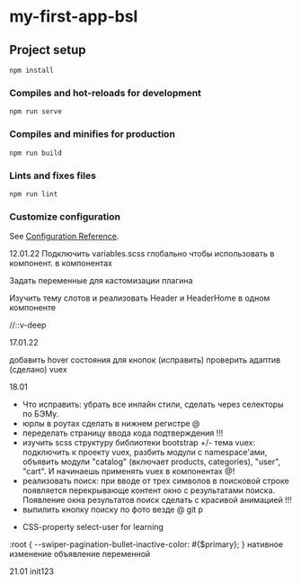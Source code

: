 # my-first-app-bsl

## Project setup
```
npm install
```

### Compiles and hot-reloads for development
```
npm run serve
```

### Compiles and minifies for production
```
npm run build
```

### Lints and fixes files
```
npm run lint
```

### Customize configuration
See [Configuration Reference](https://cli.vuejs.org/config/).


12.01.22
Подключить variables.scss глобально чтобы использовать в компонент.
в компонентах

Задать переменные для кастомизации плагина

Изучить тему слотов и реализовать Header и HeaderHome в одном компоненте

//::v-deep

17.01.22

добавить hover состояния для кнопок (исправить)
проверить адаптив (сделано)
vuex


18.01

+ Что исправить: убрать все инлайн стили, сделать через селекторы по БЭМу.
+ юрлы в роутах сделать в нижнем регистре @
+ переделать страницу ввода кода подтверждения !!!
+ изучить scss структуру библиотеки bootstrap
+/- тема vuex: подключить к проекту vuex, разбить модули с namespace'ами, объявить модули "catalog" (включает products, categories), "user", "cart". И начинаешь применять vuex в компонентах @!
+ реализовать поиск: при вводе от трех символов в поисковой строке появляется перекрывающе контент окно с результатами поиска. Появление окна результатов поиск сделать с красивой анимацией !!!
+ выпилить кнопку поиску по фото везде @
git p
- CSS-property select-user for learning


:root {
   --swiper-pagination-bullet-inactive-color: #{$primary};
 } нативное изменение объявление переменной

21.01
init123
